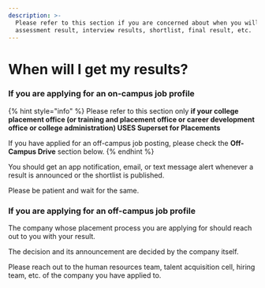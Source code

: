 ```yaml
---
description: >-
  Please refer to this section if you are concerned about when you will get your
  assessment result, interview results, shortlist, final result, etc.
---
```


# When will I get my results?

### If you are applying for an on-campus job profile

{% hint style="info" %}
Please refer to this section only **if your college placement office \(or training and placement office or career development office or college administration\) USES Superset for Placements**

If you have applied for an off-campus job posting, please check the **Off-Campus Drive** section below.
{% endhint %}

You should get an app notification, email, or text message alert whenever a result is announced or the shortlist is published. 

Please be patient and wait for the same.

### If you are applying for an off-campus job profile

The company whose placement process you are applying for should reach out to you with your result. 

The decision and its announcement are decided by the company itself. 

Please reach out to the human resources team, talent acquisition cell, hiring team, etc. of the company you have applied to.

